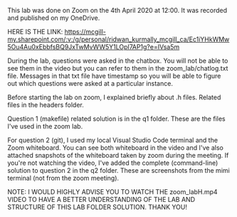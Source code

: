 This lab was done on Zoom on the 4th April 2020 at 12:00.
It was recorded and published on my OneDrive.


HERE IS THE LINK: https://mcgill-my.sharepoint.com/:v:/g/personal/ridwan_kurmally_mcgill_ca/Ec1iYHkWMw5Ou4Au0xEbbfsBQ9JxTwMvWW5Y1LOpI7AP1g?e=IVsa5m


During the lab, questions were asked in the chatbox. You will not be able to see them in the video but you can refer to them in the zoom_lab/chatlog.txt file. Messages in that txt file have timestamp so you will be able to figure out which questions were asked at a particular instance.


Before starting the lab on zoom, I explained briefly about .h files. Related files in the headers folder.


Question 1 (makefile) related solution is in the q1 folder. These are the files I've used in the zoom lab.


For question 2 (git), I used my local Visual Studio Code terminal and the Zoom whiteboard. You can see both whiteboard in the video and I've also attached snapshots of the whiteboard taken by zoom during the meeting.
If you're not watching the video, I've added the complete (command-line) solution to question 2 in the q2 folder. These are screenshots from the mimi terminal (not from the zoom meeting).


NOTE: I WOULD HIGHLY ADVISE YOU TO WATCH THE zoom_labH.mp4 VIDEO TO HAVE A BETTER UNDERSTANDING OF THE LAB AND STRUCTURE OF THIS LAB FOLDER SOLUTION. THANK YOU!